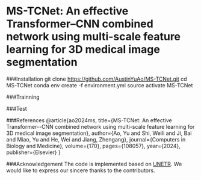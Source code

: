 # MS-TCNet: An effective Transformer–CNN combined network using multi-scale feature learning for 3D medical image segmentation

###Installation
git clone https://github.com/AustinYuAo/MS-TCNet.git
cd MS-TCNet
conda env create -f environment.yml
source activate MS-TCNet

###Trainning


###Test

###References
@article{ao2024ms,
  title={MS-TCNet: An effective Transformer--CNN combined network using multi-scale feature learning for 3D medical image segmentation},
  author={Ao, Yu and Shi, Weili and Ji, Bai and Miao, Yu and He, Wei and Jiang, Zhengang},
  journal={Computers in Biology and Medicine},
  volume={170},
  pages={108057},
  year={2024},
  publisher={Elsevier}
}

###Acknowledgement
The code is implemented based on [UNETR](https://github.com/Project-MONAI/research-contributions/tree/main/UNETR/BTCV). We would like to express our sincere thanks to the contributors.
